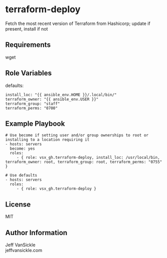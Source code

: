 terraform-deploy
=========

Fetch the most recent version of Terraform from Hashicorp; update if present, install if not

Requirements
------------

wget

Role Variables
--------------

defaults:  
```
install_loc: "{{ ansible_env.HOME }}/.local/bin/"  
terraform_owner: "{{ ansible_env.USER }}"  
terraform_group: "staff"  
terraform_perms: "0700"  
```

Example Playbook
----------------

    # Use become if setting user and/or group ownerships to root or installing to a location requiring it
    - hosts: servers
      become: yes
      roles:
         - { role: vsx_gh.terraform-deploy, install_loc: /usr/local/bin, terraform_owner: root, terraform_group: root, terraform_perms: "0755" }

    # Use defaults
    - hosts: servers
      roles:
         - { role: vsx_gh.terraform-deploy }

License
-------

MIT

Author Information
------------------

Jeff VanSickle  
jeffvansickle.com
